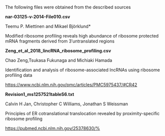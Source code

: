 The following files were obtained from the described sources

**nar-03125-v-2014-File010.csv**

Teemu P. Miettinen and Mikael Björklund*

Modified ribosome profiling reveals high abundance of ribosome protected mRNA fragments derived from 3′untranslated regions

**Zeng_et_al_2018_lincRNA_ribosome_profiling.csv**

Chao Zeng,Tsukasa Fukunaga and Michiaki Hamada

Identification and analysis of ribosome-associated lncRNAs using ribosome profiling data

https://www.ncbi.nlm.nih.gov/pmc/articles/PMC5975437/#CR42


**Revision1_ms1257521tableS6.txt**

Calvin H Jan, Christopher C Williams, Jonathan S Weissman

Principles of ER cotranslational translocation revealed by proximity-specific ribosome profiling

https://pubmed.ncbi.nlm.nih.gov/25378630/% 